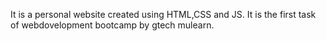 It is a personal website created using HTML,CSS and JS. It is the first task of webdovelopment bootcamp by gtech mulearn.

